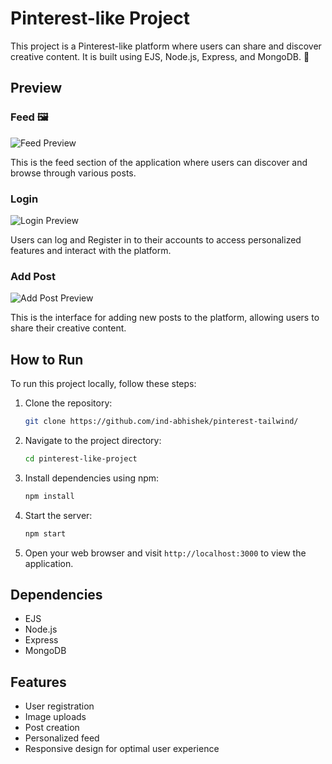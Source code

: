 # Pinterest-like Project

This project is a Pinterest-like platform where users can share and discover creative content. It is built using EJS, Node.js, Express, and MongoDB. 📌

## Preview
### Feed 🖼️

![Feed Preview](https://github.com/ind-abhishek/pinterest-tailwind/assets/101976775/39eae3df-8344-4d00-a396-1fe99e328435)

This is the feed section of the application where users can discover and browse through various posts.

### Login

![Login Preview](https://github.com/ind-abhishek/pinterest-tailwind/assets/101976775/d45a7cb1-fa28-4e4a-a743-d085d5f3e9b9)

Users can log and Register in to their accounts to access personalized features and interact with the platform.

### Add Post

![Add Post Preview](https://github.com/ind-abhishek/pinterest-tailwind/assets/101976775/0d6e7b19-dc03-4a7f-9260-c99e17df6ee3)

This is the interface for adding new posts to the platform, allowing users to share their creative content.

## How to Run
To run this project locally, follow these steps:

1. Clone the repository:
   ```bash
   git clone https://github.com/ind-abhishek/pinterest-tailwind/
   ```

2. Navigate to the project directory:
   ```bash
   cd pinterest-like-project
   ```

3. Install dependencies using npm:
   ```bash
   npm install
   ```

4. Start the server:
   ```bash
   npm start
   ```

5. Open your web browser and visit `http://localhost:3000` to view the application.

## Dependencies
- EJS
- Node.js
- Express
- MongoDB

## Features
- User registration
- Image uploads
- Post creation
- Personalized feed
- Responsive design for optimal user experience
```
